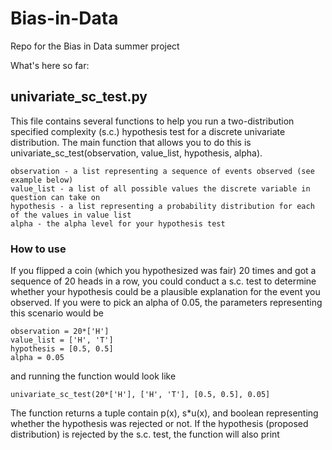 # Bias-in-Data
Repo for the Bias in Data summer project

What's here so far:

## univariate_sc_test.py
This file contains several functions to help you run a two-distribution specified complexity (s.c.) hypothesis test for a discrete univariate distribution. The main function that allows you to do this is univariate_sc_test(observation, value_list, hypothesis, alpha).
```
observation - a list representing a sequence of events observed (see example below)
value_list - a list of all possible values the discrete variable in question can take on
hypothesis - a list representing a probability distribution for each of the values in value list
alpha - the alpha level for your hypothesis test
```
### How to use
If you flipped a coin (which you hypothesized was fair) 20 times and got a sequence of 20 heads in a row, you could conduct a s.c. test to determine whether your hypothesis could be a plausible explanation for the event you observed. If you were to pick an alpha of 0.05, the parameters representing this scenario would be 
```
observation = 20*['H']
value_list = ['H', 'T']
hypothesis = [0.5, 0.5]
alpha = 0.05
```
and running the function would look like
```
univariate_sc_test(20*['H'], ['H', 'T'], [0.5, 0.5], 0.05]
```
The function returns a tuple contain p(x), s\*u(x), and boolean representing whether the hypothesis was rejected or not. 
If the hypothesis (proposed distribution) is rejected by the s.c. test, the function will also print 
